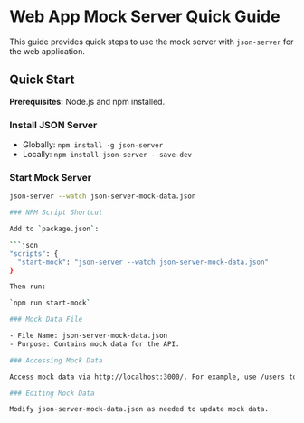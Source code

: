 # Web App Mock Server Quick Guide

This guide provides quick steps to use the mock server with `json-server` for the web application.

## Quick Start

**Prerequisites:** Node.js and npm installed.

### Install JSON Server

- Globally: `npm install -g json-server`
- Locally: `npm install json-server --save-dev`

### Start Mock Server

```bash
json-server --watch json-server-mock-data.json

### NPM Script Shortcut

Add to `package.json`:

```json
"scripts": {
  "start-mock": "json-server --watch json-server-mock-data.json"
}

Then run:

`npm run start-mock`

### Mock Data File

- File Name: json-server-mock-data.json
- Purpose: Contains mock data for the API.

### Accessing Mock Data

Access mock data via http://localhost:3000/. For example, use /users to access user data.

### Editing Mock Data

Modify json-server-mock-data.json as needed to update mock data.
